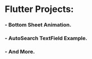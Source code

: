 # Flutter Projects:                   
  
### - Bottom Sheet Animation.
### - AutoSearch TextField Example.
### - And More.
 
